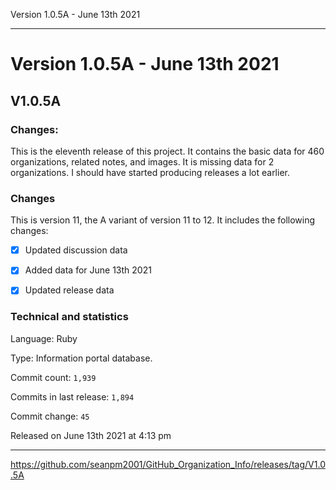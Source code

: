 Version 1.0.5A - June 13th 2021 

***

# Version 1.0.5A - June 13th 2021

## V1.0.5A

### Changes:

This is the eleventh release of this project. It contains the basic data for 460 organizations, <!-- (fork count minus 2) !--> related notes, and images. It is missing data for 2 organizations. I should have started producing releases a lot earlier.

### Changes

This is version 11, the A variant of version 11 to 12. It includes the following changes:

- [x] Updated discussion data

- [x] Added data for June 13th 2021

- [x] Updated release data

<!--
- [ ] Added new documentation
!-->

<!--
- [x] Updated discussion data

- [x] Archived version 1 release notes

- [x] Deleted many `IGNORE.md` files.
!-->

### Technical and statistics

Language: Ruby

Type: Information portal database.

Commit count: `1,939`

Commits in last release: `1,894`

Commit change: `45`

Released on June 13th 2021 at 4:13 pm

***

https://github.com/seanpm2001/GitHub_Organization_Info/releases/tag/V1.0.5A

